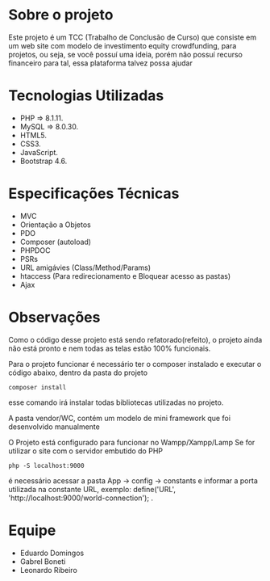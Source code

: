 # Sobre o projeto
Este projeto é um TCC (Trabalho de Conclusão de Curso) que consiste em um web site com modelo de investimento equity crowdfunding, para projetos, ou seja, se você possuí uma ideia, porém não possuí recurso financeiro para tal, essa plataforma talvez possa ajudar

# Tecnologias Utilizadas
* PHP   => 8.1.11.
* MySQL => 8.0.30.
* HTML5.
* CSS3.
* JavaScript.
* Bootstrap 4.6.

# Especificações Técnicas
* MVC
* Orientação a Objetos
* PDO
* Composer (autoload)
* PHPDOC
* PSRs
* URL amigávies (Class/Method/Params)
* htaccess (Para redirecionamento e Bloquear acesso as pastas)
* Ajax

# Observações
Como o código desse projeto está sendo refatorado(refeito), o projeto ainda não está pronto e nem todas as telas estão 100% funcionais.

Para o projeto funcionar é necessário ter o composer instalado e executar o código abaixo, dentro da pasta do projeto
~~~
composer install
~~~
esse comando irá instalar todas bibliotecas utilizadas no projeto.

A pasta vendor/WC, contém um modelo de mini framework que foi desenvolvido manualmente

O Projeto está configurado para funcionar no Wampp/Xampp/Lamp
Se for utilizar o site com o servidor embutido do PHP
~~~
php -S localhost:9000
~~~
é necessário acessar a pasta App -> config -> constants e informar a porta utilizada na constante URL, exemplo:
define('URL', 'http://localhost:9000/world-connection'); .

# Equipe
* Eduardo Domingos
* Gabrel Boneti
* Leonardo Ribeiro
